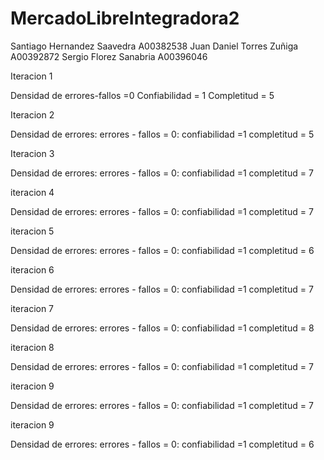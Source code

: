﻿# MercadoLibreIntegradora2

 Santiago Hernandez Saavedra A00382538
 Juan Daniel Torres Zuñiga A00392872
 Sergio Florez Sanabria A00396046

Iteracion 1

 Densidad de errores-fallos =0
 Confiabilidad = 1
 Completitud = 5
 
 Iteracion 2
 
 Densidad de errores: errores - fallos = 0:
 confiabilidad =1
 completitud = 5
 
 Iteracion 3
 
 Densidad de errores: errores - fallos = 0:
 confiabilidad =1
 completitud = 7
 
 iteracion 4
 
 Densidad de errores: errores - fallos = 0:
 confiabilidad =1
 completitud = 7
 
 iteracion 5
 
 Densidad de errores: errores - fallos = 0:
 confiabilidad =1
 completitud = 6
 
 iteracion 6
 
 Densidad de errores: errores - fallos = 0:
 confiabilidad =1
 completitud = 7
 
 iteracion 7
 
 Densidad de errores: errores - fallos = 0:
 confiabilidad =1
 completitud = 8
 
 iteracion 8
 
 Densidad de errores: errores - fallos = 0:
 confiabilidad =1
 completitud = 7
 
 iteracion 9
 
 Densidad de errores: errores - fallos = 0:
 confiabilidad =1
 completitud = 7
 
 iteracion 9
 
 Densidad de errores: errores - fallos = 0:
 confiabilidad =1
 completitud = 6
